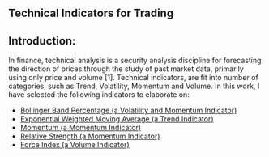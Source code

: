 <h2>Technical Indicators for Trading </h2>
<h2>Introduction:</h2>
<p>In finance, technical analysis is a security analysis discipline for forecasting the direction of prices through the study of past market data, primarily using only price and volume [1]. Technical indicators, are fit into number of categories, such as Trend, Volatility, Momentum and Volume. In this work, I have selected the following indicators to elaborate on:
<ul>
<li><a href='technical_indicators_2.ipynb#bollinger'>Bollinger Band Percentage (a Volatility and Momentum Indicator)</a></li>
<li><a href='technical_indicators_2.ipynb#ema'>Exponential Weighted Moving Average (a Trend Indicator)</a></li>
<li><a href='technical_indicators_2.ipynb#momentum'>Momentum (a Momentum Indicator)</a></li>
<li><a href='technical_indicators_2.ipynb#rsi'>Relative Strength (a Momentum Indicator)</a></li>
<li><a href='technical_indicators_2.ipynb#fi'>Force Index (a Volume Indicator)</a></li></ul>
